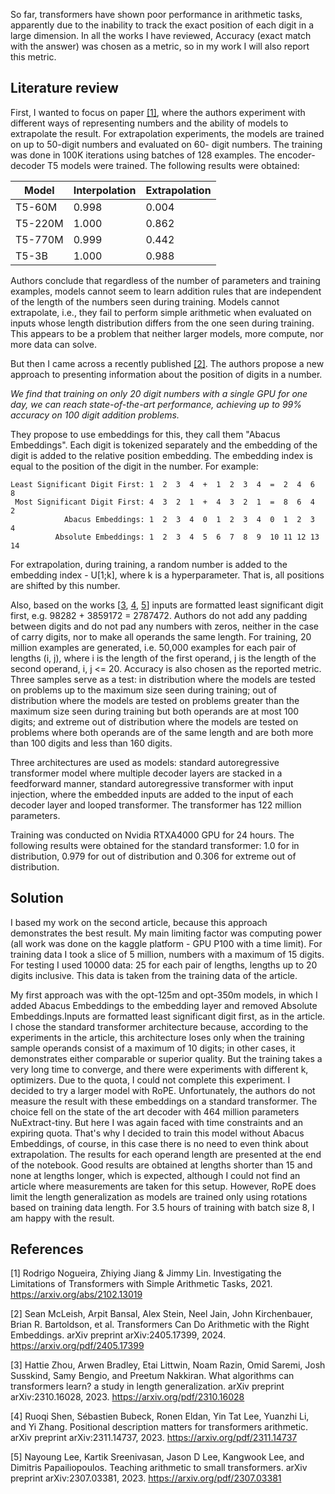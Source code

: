 So far, transformers have shown poor performance in arithmetic tasks, apparently due to the inability to track the exact position of each digit in a large dimension.
In all the works I have reviewed, Accuracy (exact match with the answer) was chosen as a metric, so in my work I will also report this metric.

## Literature review

First, I wanted to focus on paper [[1]](#1), where the authors experiment with different ways of representing numbers and the ability of models to extrapolate the result. For extrapolation experiments, the models are trained on up to 50-digit numbers and evaluated on 60- digit numbers. The training was done in 100K iterations using batches of 128 examples. The encoder-decoder T5 models were trained. The following results were obtained:

| Model | Interpolation | Extrapolation |
| ------------- | ------------- | ------------- |
| T5-60M | 0.998 | 0.004 |
| T5-220M | 1.000 | 0.862 |
| T5-770M | 0.999 | 0.442 |
| T5-3B | 1.000 | 0.988 |

Authors conclude that regardless of the number of parameters and training examples, models cannot seem to learn addition rules that are independent of the length of the numbers seen during training. Models cannot extrapolate, i.e., they fail to perform simple arithmetic when evaluated on inputs whose length distribution differs from the one seen during training. This appears to be a problem that neither larger models, more compute, nor more data can solve.



But then I came across a recently published [[2]](#2). The authors propose a new approach to presenting information about the position of digits in a number.

*We find that training on only 20 digit numbers with a single GPU for one day, we can reach state-of-the-art performance, achieving up to 99% accuracy on 100 digit addition problems.*

They propose to use embeddings for this, they call them "Abacus Embeddings". Each digit is tokenized separately and the embedding of the digit is added to the relative position embedding. The embedding index is equal to the position of the digit in the number. For example:
```
Least Significant Digit First: 1  2  3  4  +  1  2  3  4  =  2  4  6  8
 Most Significant Digit First: 4  3  2  1  +  4  3  2  1  =  8  6  4  2
            Abacus Embeddings: 1  2  3  4  0  1  2  3  4  0  1  2  3  4
          Absolute Embeddings: 1  2  3  4  5  6  7  8  9  10 11 12 13 14
```
For extrapolation, during training, a random number is added to the embedding index - U[1;k], where k is a hyperparameter. That is, all positions are shifted by this number.

Also, based on the works [[3](#3), [4](#4), [5](#5)] inputs are formatted least significant digit first, e.g. 98282 + 3859172 = 2787472. Authors do not add any padding between digits and do not pad any numbers with zeros, neither in the case of carry digits, nor to make all operands the same length. For training, 20 million examples are generated, i.e. 50,000 examples for each pair of lengths (i, j), where i is the length of the first operand, j is the length of the second operand, i, j <= 20. Accuracy is also chosen as the reported metric. Three samples serve as a test: in distribution where the models are tested on problems up to the maximum size seen during training; out of distribution where the models are tested on problems greater than the maximum size seen during training but both operands are at most 100 digits; and extreme out of distribution where the models are tested on problems where both operands are of the same length and are both more than 100 digits and less than 160 digits.

Three architectures are used as models: standard autoregressive transformer model where multiple decoder layers are stacked in a feedforward manner, standard autoregressive transformer with input injection, where the embedded inputs are added to the input of each decoder layer and looped transformer. The transformer has 122 million parameters. 

Training was conducted on Nvidia RTXA4000 GPU for 24 hours. The following results were obtained for the standard transformer: 1.0 for in distribution, 0.979 for out of distribution and 0.306 for extreme out of distribution.

## Solution

I based my work on the second article, because this approach demonstrates the best result. My main limiting factor was computing power (all work was done on the kaggle platform - GPU P100 with a time limit). For training data I took a slice of 5 million, numbers with a maximum of 15 digits. For testing I used 10000 data: 25 for each pair of lengths, lengths up to 20 digits inclusive. This data is taken from the training data of the article. 

My first approach was with the opt-125m and opt-350m models, in which I added Abacus Embeddings to the embedding layer and removed Absolute Embeddings.Inputs are formatted least significant digit first, as in the article. I chose the standard transformer architecture because, according to the experiments in the article, this architecture loses only when the training sample operands consist of a maximum of 10 digits; in other cases, it demonstrates either comparable or superior quality. But the training takes a very long time to converge, and there were experiments with different k, optimizers. Due to the quota, I could not complete this experiment. I decided to try a larger model with RoPE. Unfortunately, the authors do not measure the result with these embeddings on a standard transformer. The choice fell on the state of the art decoder with 464 million parameters NuExtract-tiny. But here I was again faced with time constraints and an expiring quota. That's why I decided to train this model without Abacus Embeddings, of course, in this case there is no need to even think about extrapolation. The results for each operand length are presented at the end of the notebook. Good results are obtained at lengths shorter than 15 and none at lengths longer, which is expected, although I could not find an article where measurements are taken for this setup. However, RoPE does limit the length generalization as models are trained only using rotations based on training data length. For 3.5 hours of training with batch size 8, I am happy with the result.


## References

<a id="1">[1]</a> 
Rodrigo Nogueira, Zhiying Jiang & Jimmy Lin. Investigating the Limitations of Transformers with Simple Arithmetic Tasks, 2021. https://arxiv.org/abs/2102.13019

<a id="2">[2]</a> 
Sean McLeish, Arpit Bansal, Alex Stein, Neel Jain, John Kirchenbauer, Brian R. Bartoldson, et al. Transformers Can Do Arithmetic with the
Right Embeddings. arXiv preprint arXiv:2405.17399, 2024. https://arxiv.org/pdf/2405.17399

<a id="3">[3]</a> 
Hattie Zhou, Arwen Bradley, Etai Littwin, Noam Razin, Omid Saremi, Josh Susskind, Samy Bengio,
and Preetum Nakkiran. What algorithms can transformers learn? a study in length generalization.
arXiv preprint arXiv:2310.16028, 2023. https://arxiv.org/pdf/2310.16028

<a id="4">[4]</a> 
Ruoqi Shen, Sébastien Bubeck, Ronen Eldan, Yin Tat Lee, Yuanzhi Li, and Yi Zhang. Positional
description matters for transformers arithmetic. arXiv preprint arXiv:2311.14737, 2023. https://arxiv.org/pdf/2311.14737

<a id="5">[5]</a> 
Nayoung Lee, Kartik Sreenivasan, Jason D Lee, Kangwook Lee, and Dimitris Papailiopoulos.
Teaching arithmetic to small transformers. arXiv preprint arXiv:2307.03381, 2023. https://arxiv.org/pdf/2307.03381




